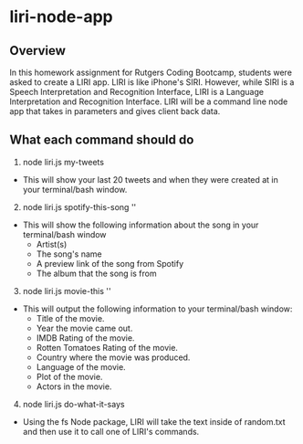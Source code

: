 # liri-node-app

## Overview

In this homework assignment for Rutgers Coding Bootcamp, students were asked to create a LIRI app. LIRI is like iPhone's SIRI. However, while SIRI is a Speech Interpretation and Recognition Interface, LIRI is a Language Interpretation and Recognition Interface. LIRI will be a command line node app that takes in parameters and gives client back data.

## What each command should do
1. node liri.js my-tweets
  * This will show your last 20 tweets and when they were created at in your terminal/bash window.
2. node liri.js spotify-this-song '<song name here>'
  * This will show the following information about the song in your terminal/bash window
    * Artist(s)
    * The song's name
    * A preview link of the song from Spotify
    * The album that the song is from
3. node liri.js movie-this '<movie name here>'
  * This will output the following information to your terminal/bash window:
    * Title of the movie.
    * Year the movie came out.
    * IMDB Rating of the movie.
    * Rotten Tomatoes Rating of the movie.
    * Country where the movie was produced.
    * Language of the movie.
    * Plot of the movie.
    * Actors in the movie.
4. node liri.js do-what-it-says

  * Using the fs Node package, LIRI will take the text inside of random.txt and then use it to call one of LIRI's commands.